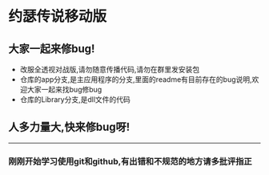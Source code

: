 # 约瑟传说移动版
## 大家一起来修bug!

- 改服全透视对战版,请勿随意传播代码,请勿在群里发安装包
- 仓库的app分支,是主应用程序的分支,里面的readme有目前存在的bug说明,欢迎大家一起来找bug修bug
- 仓库的Library分支,是dll文件的代码

## 人多力量大,快来修bug呀!

---

### 刚刚开始学习使用git和github,有出错和不规范的地方请多批评指正


